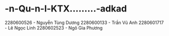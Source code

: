 # -n-Qu-n-l-KTX.........-adkad

2280600526 - Nguyễn Tùng Dương
2280600133 - Trần Vũ Anh
2280601717 - Lê Ngọc Linh
2280602523 - Ngô Gia Phương
